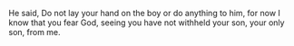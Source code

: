 He said, Do not lay your hand on the boy or do anything to him, for now I know that you fear God, seeing you have not withheld your son, your only son, from me.
